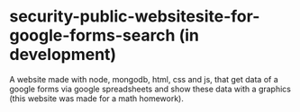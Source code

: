 # security-public-websitesite-for-google-forms-search (in development)
A website made with node, mongodb, html, css and js, that get data of a google forms via google spreadsheets and show these data with a graphics (this website was made for a math homework).
